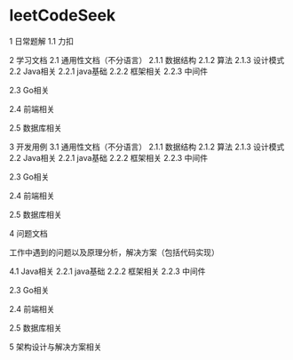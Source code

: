# leetCodeSeek
1 日常题解
  1.1 力扣
  
2 学习文档
  2.1 通用性文档（不分语言）
    2.1.1 数据结构
    2.1.2 算法
    2.1.3 设计模式
  2.2 Java相关
    2.2.1 java基础
    2.2.2 框架相关
    2.2.3 中间件
    
  2.3 Go相关
  
  2.4 前端相关
  
  2.5 数据库相关
  
3 开发用例
  3.1 通用性文档（不分语言）
    2.1.1 数据结构
    2.1.2 算法
    2.1.3 设计模式
  2.2 Java相关
    2.2.1 java基础
    2.2.2 框架相关
    2.2.3 中间件
    
  2.3 Go相关
  
  2.4 前端相关
  
  2.5 数据库相关

4 问题文档
  
  工作中遇到的问题以及原理分析，解决方案（包括代码实现）
  
  4.1 Java相关
    2.2.1 java基础
    2.2.2 框架相关
    2.2.3 中间件
    
  2.3 Go相关
  
  2.4 前端相关
  
  2.5 数据库相关
  
5 架构设计与解决方案相关

